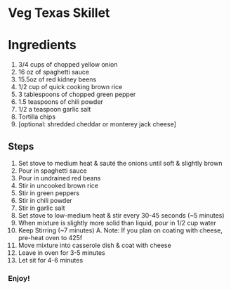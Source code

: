 Veg Texas Skillet
==================

# Ingredients

1. 3/4 cups of chopped yellow onion
2. 16 oz of spaghetti sauce
3. 15.5oz of red kidney beens
4. 1/2 cup of quick cooking brown rice
5. 3 tablespoons of chopped green pepper
6. 1.5 teaspoons of chili powder 
7. 1/2 a teaspoon garlic salt
8. Tortilla chips
9. [optional: shredded cheddar or monterey jack cheese]

## Steps

1. Set stove to medium heat & sauté the onions until soft & slightly brown
2. Pour in spaghetti sauce
3. Pour in undrained red beans
4. Stir in uncooked brown rice
5. Stir in green peppers
6. Stir in chili powder
7. Stir in garlic salt
8. Set stove to low-medium heat & stir every 30-45 seconds (~5 minutes)
9. When mixture is slightly more solid than liquid, pour in 1/2 cup water
10. Keep Stirring (~7 minutes)
	A. Note: If you plan on coating with cheese, pre-heat oven to 425f
11. Move mixture into casserole dish & coat with cheese
12. Leave in oven for 3-5 minutes
13. Let sit for 4-6 minutes

### Enjoy!